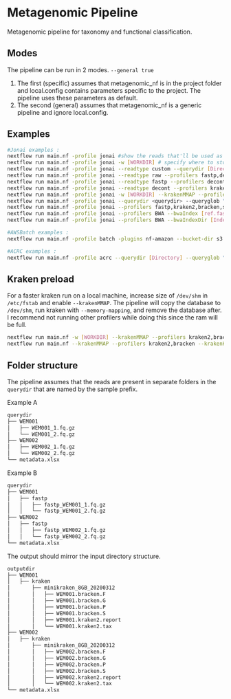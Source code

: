 # Metagenomic Pipeline
Metagenomic pipeline for taxonomy and functional classification.

## Modes
The pipeline can be run in 2 modes. `--general true`
1. The first (specific) assumes that metagenomic_nf is in the project folder and local.config contains parameters specific to the project. The pipeline uses these parameters as default.
2. The second (general) assumes that metagenomic_nf is a generic pipeline and ignore local.config.

## Examples
```bash
#Jonai examples :
nextflow run main.nf -profile jonai #show the reads that'll be used as inputs
nextflow run main.nf -profile jonai -w [WORKDIR] # specify where to store work directory
nextflow run main.nf -profile jonai --readtype custom --querydir [Directory] --queryglob [glob pattern] #show reads queryglob and directory
nextflow run main.nf -profile jonai --readtype raw --profilers fastp,decont
nextflow run main.nf -profile jonai --readtype fastp --profilers decont
nextflow run main.nf -profile jonai --readtype decont --profilers kraken2,bracken --krakenKeepOutput true #Save all kraken output
nextflow run main.nf -profile jonai -w [WORKDIR] --krakenMMAP --profilers kraken2,bracken #Preload kraken database. See README.md
nextflow run main.nf -profile jonai --querydir <querydir> --queryglob "<dbname>/*kraken2.report" --size 1 --outputdir <outputdir> --profilers bracken
nextflow run main.nf -profile jonai --profilers fastp,kraken2,bracken,srst2,humann3
nextflow run main.nf -profile jonai --profilers BWA --bwaIndex [ref.fasta]
nextflow run main.nf -profile jonai --profilers BWA --bwaIndexDir [IndexDir] --bwaIndex [ref.fasta]

#AWSBatch examples :
nextflow run main.nf -profile batch -plugins nf-amazon --bucket-dir s3://jon-nextflow-work --profilers humann3

#ACRC examples :
nextflow run main.nf -profile acrc --querydir [Directory] --queryglob "*_{1,2}*{fastq,fastq.gz,fq,fq.gz}" --outputdir [Directory] -w [WORKDIR] --profilers humann3
```

## Kraken preload
For a faster kraken run on a local machine, increase size of `/dev/shm` in `/etc/fstab` and enable `--krakenMMAP`. The pipeline will copy the database to `/dev/shm`, run kraken with `--memory-mapping`, and remove the database after. I recommend not running other profilers while doing this since the ram will be full.
```bash
nextflow run main.nf -w [WORKDIR] --krakenMMAP --profilers kraken2,bracken
nextflow run main.nf --krakenMMAP --profilers kraken2,bracken --krakenKeepOutput true #Save all kraken output
```

## Folder structure
The pipeline assumes that the reads are present in separate folders in the `querydir` that are named by the sample prefix.

Example A
```bash
querydir
├── WEM001
│   ├── WEM001_1.fq.gz
│   └── WEM001_2.fq.gz
├── WEM002
│   ├── WEM002_1.fq.gz
│   └── WEM002_2.fq.gz
└── metadata.xlsx
```
Example B
```bash
querydir
├── WEM001
│   ├── fastp
│   │   ├── fastp_WEM001_1.fq.gz
│   │   └── fastp_WEM001_2.fq.gz
├── WEM002
│   ├── fastp
│   │   ├── fastp_WEM002_1.fq.gz
│   │   └── fastp_WEM002_2.fq.gz
└── metadata.xlsx
```
The output should mirror the input directory structure.
```bash
outputdir
├── WEM001
│   ├── kraken
│       ├── minikraken_8GB_20200312
│       │   ├── WEM001.bracken.F
│       │   ├── WEM001.bracken.G
│       │   ├── WEM001.bracken.P
│       │   ├── WEM001.bracken.S
│       │   ├── WEM001.kraken2.report
│       │   └── WEM001.kraken2.tax
├── WEM002
│   ├── kraken
│       ├── minikraken_8GB_20200312
│       │   ├── WEM002.bracken.F
│       │   ├── WEM002.bracken.G
│       │   ├── WEM002.bracken.P
│       │   ├── WEM002.bracken.S
│       │   ├── WEM002.kraken2.report
│       │   └── WEM002.kraken2.tax
└── metadata.xlsx
```
